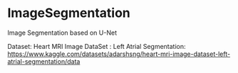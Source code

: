 # ImageSegmentation
Image Segmentation based on U-Net

Dataset: 
  Heart MRI Image DataSet : Left Atrial Segmentation: https://www.kaggle.com/datasets/adarshsng/heart-mri-image-dataset-left-atrial-segmentation/data  
